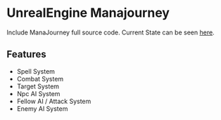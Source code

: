 # UnrealEngine Manajourney

Include ManaJourney full source code.
Current State can be seen [here](https://www.youtube.com/watch?v=mk1pzKtHNgo).

## Features  

- Spell System
- Combat System
- Target System
- Npc AI System
- Fellow AI / Attack System
- Enemy AI System


